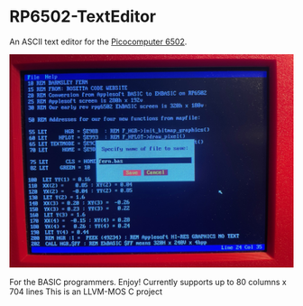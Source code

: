 # RP6502-TextEditor
An ASCII text editor for the [Picocomputer 6502](https://picocomputer.github.io/).

<img src="TE.jpg" width="800px"/> 

For the BASIC programmers. Enjoy!
Currently supports up to 80 columns x 704 lines
This is an LLVM-MOS C project
